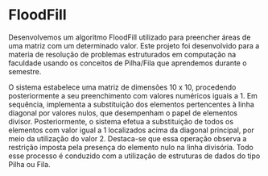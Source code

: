 # FloodFill
Desenvolvemos um algoritmo FloodFill utilizado para preencher áreas de uma matriz com um determinado valor. Este projeto foi desenvolvido para a materia de resolução de problemas estruturados em computação na faculdade usando os conceitos de Pilha/Fila que aprendemos durante o semestre.

O sistema estabelece uma matriz de dimensões 10 x 10, procedendo posteriormente a seu preenchimento com valores numéricos iguais a 1. Em sequência, implementa a substituição dos elementos pertencentes à linha diagonal por valores nulos, que desempenham o papel de elementos divisor. Posteriormente, o sistema efetua a substituição de todos os elementos com valor igual a 1 localizados acima da diagonal principal, por meio da utilização do valor 2. Destaca-se que essa operação observa a restrição imposta pela presença do elemento nulo na linha divisória. Todo esse processo é conduzido com a utilização de estruturas de dados do tipo Pilha ou Fila.
